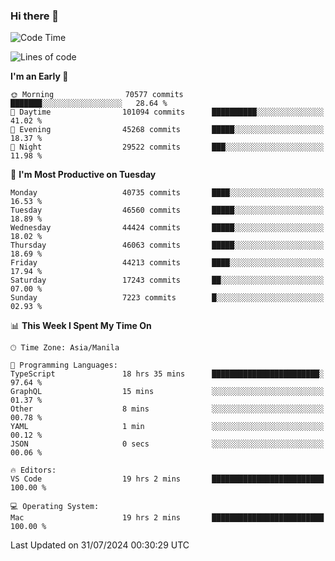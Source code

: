 ### Hi there 👋

<!--START_SECTION:waka-->
![Code Time](http://img.shields.io/badge/Code%20Time-5%2C411%20hrs%203%20mins-blue)

![Lines of code](https://img.shields.io/badge/From%20Hello%20World%20I%27ve%20Written-114.2%20million%20lines%20of%20code-blue)

**I'm an Early 🐤** 

```text
🌞 Morning                70577 commits       ███████░░░░░░░░░░░░░░░░░░   28.64 % 
🌆 Daytime                101094 commits      ██████████░░░░░░░░░░░░░░░   41.02 % 
🌃 Evening                45268 commits       █████░░░░░░░░░░░░░░░░░░░░   18.37 % 
🌙 Night                  29522 commits       ███░░░░░░░░░░░░░░░░░░░░░░   11.98 % 
```
📅 **I'm Most Productive on Tuesday** 

```text
Monday                   40735 commits       ████░░░░░░░░░░░░░░░░░░░░░   16.53 % 
Tuesday                  46560 commits       █████░░░░░░░░░░░░░░░░░░░░   18.89 % 
Wednesday                44424 commits       █████░░░░░░░░░░░░░░░░░░░░   18.02 % 
Thursday                 46063 commits       █████░░░░░░░░░░░░░░░░░░░░   18.69 % 
Friday                   44213 commits       ████░░░░░░░░░░░░░░░░░░░░░   17.94 % 
Saturday                 17243 commits       ██░░░░░░░░░░░░░░░░░░░░░░░   07.00 % 
Sunday                   7223 commits        █░░░░░░░░░░░░░░░░░░░░░░░░   02.93 % 
```


📊 **This Week I Spent My Time On** 

```text
🕑︎ Time Zone: Asia/Manila

💬 Programming Languages: 
TypeScript               18 hrs 35 mins      ████████████████████████░   97.64 % 
GraphQL                  15 mins             ░░░░░░░░░░░░░░░░░░░░░░░░░   01.37 % 
Other                    8 mins              ░░░░░░░░░░░░░░░░░░░░░░░░░   00.78 % 
YAML                     1 min               ░░░░░░░░░░░░░░░░░░░░░░░░░   00.12 % 
JSON                     0 secs              ░░░░░░░░░░░░░░░░░░░░░░░░░   00.06 % 

🔥 Editors: 
VS Code                  19 hrs 2 mins       █████████████████████████   100.00 % 

💻 Operating System: 
Mac                      19 hrs 2 mins       █████████████████████████   100.00 % 
```


 Last Updated on 31/07/2024 00:30:29 UTC
<!--END_SECTION:waka-->


<!--
**rad182/rad182** is a ✨ _special_ ✨ repository because its `README.md` (this file) appears on your GitHub profile.

Here are some ideas to get you started:

- 🔭 I’m currently working on ...
- 🌱 I’m currently learning ...
- 👯 I’m looking to collaborate on ...
- 🤔 I’m looking for help with ...
- 💬 Ask me about ...
- 📫 How to reach me: ...
- 😄 Pronouns: ...
- ⚡ Fun fact: ...
-->

